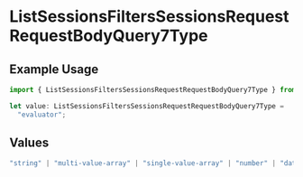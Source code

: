 # ListSessionsFiltersSessionsRequestRequestBodyQuery7Type

## Example Usage

```typescript
import { ListSessionsFiltersSessionsRequestRequestBodyQuery7Type } from "@orq-ai/node/models/operations";

let value: ListSessionsFiltersSessionsRequestRequestBodyQuery7Type =
  "evaluator";
```

## Values

```typescript
"string" | "multi-value-array" | "single-value-array" | "number" | "date" | "object" | "boolean" | "evaluator"
```